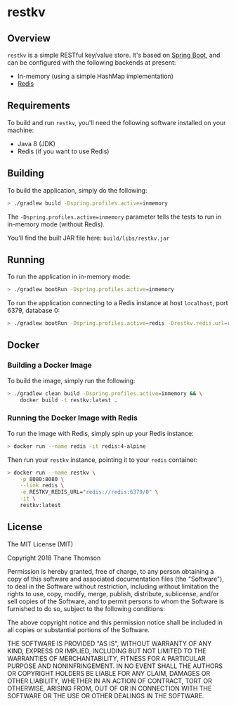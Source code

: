 # restkv

## Overview
`restkv` is a simple RESTful key/value store. It's based on [Spring
Boot](http://projects.spring.io/spring-boot/), and can be configured with the
following backends at present:

* In-memory (using a simple HashMap implementation)
* [Redis](https://redis.io/)

## Requirements
To build and run `restkv`, you'll need the following software
installed on your machine:

* Java 8 (JDK)
* Redis (if you want to use Redis)

## Building
To build the application, simply do the following:

```bash
> ./gradlew build -Dspring.profiles.active=inmemory
```

The `-Dspring.profiles.active=inmemory` parameter tells the tests
to run in in-memory mode (without Redis).

You'll find the built JAR file here: `build/libs/restkv.jar`

## Running
To run the application in in-memory mode:

```bash
> ./gradlew bootRun -Dspring.profiles.active=inmemory
```

To run the application connecting to a Redis instance at host `localhost`,
port 6379, database 0:

```bash
> ./gradlew bootRun -Dspring.profiles.active=redis -Drestkv.redis.url=redis://localhost:6379/0
```

## Docker
### Building a Docker Image
To build the image, simply run the following:

```bash
> ./gradlew clean build -Dspring.profiles.active=inmemory && \
    docker build -t restkv:latest .
```

### Running the Docker Image with Redis
To run the image with Redis, simply spin up your Redis instance:

```bash
> docker run --name redis -it redis:4-alpine
```

Then run your `restkv` instance, pointing it to your `redis` container:

```bash
> docker run --name restkv \
    -p 8080:8080 \
    --link redis \
    -e RESTKV_REDIS_URL="redis://redis:6379/0" \
    -it \
    restkv:latest
```

## License
The MIT License (MIT)

Copyright 2018 Thane Thomson

Permission is hereby granted, free of charge, to any person obtaining a
copy of this software and associated documentation files (the
"Software"), to deal in the Software without restriction, including
without limitation the rights to use, copy, modify, merge, publish,
distribute, sublicense, and/or sell copies of the Software, and to
permit persons to whom the Software is furnished to do so, subject to
the following conditions:

The above copyright notice and this permission notice shall be included
in all copies or substantial portions of the Software.

THE SOFTWARE IS PROVIDED "AS IS", WITHOUT WARRANTY OF ANY KIND, EXPRESS
OR IMPLIED, INCLUDING BUT NOT LIMITED TO THE WARRANTIES OF
MERCHANTABILITY, FITNESS FOR A PARTICULAR PURPOSE AND NONINFRINGEMENT.
IN NO EVENT SHALL THE AUTHORS OR COPYRIGHT HOLDERS BE LIABLE FOR ANY
CLAIM, DAMAGES OR OTHER LIABILITY, WHETHER IN AN ACTION OF CONTRACT,
TORT OR OTHERWISE, ARISING FROM, OUT OF OR IN CONNECTION WITH THE
SOFTWARE OR THE USE OR OTHER DEALINGS IN THE SOFTWARE.
